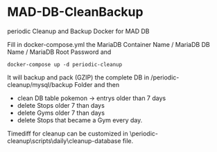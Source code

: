 # MAD-DB-CleanBackup
periodic Cleanup and Backup Docker for MAD DB

Fill in docker-compose.yml the MariaDB Container Name / MariaDB DB Name / MariaDB Root Password and

`docker-compose up -d periodic-cleanup`

It will backup and pack (GZIP) the complete DB in /periodic-cleanup/mysql/backup Folder and then 
- clean DB table pokemon -> entrys older than 7 days
- delete Stops older 7 than days
- delete Gyms older 7 than days
- delete Stops that became a Gym
every day.

Timediff for cleanup can be customized in \periodic-cleanup\scripts\daily\cleanup-database file.
